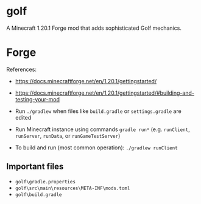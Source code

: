 # golf

A Minecraft 1.20.1 Forge mod that adds sophisticated Golf mechanics.

# Forge

References:
* https://docs.minecraftforge.net/en/1.20.1/gettingstarted/
* https://docs.minecraftforge.net/en/1.20.1/gettingstarted/#building-and-testing-your-mod

* Run `./gradlew` when files like `build.gradle` or `settings.gradle` are edited
* Run Minecraft instance using commands `gradle run*` (e.g. `runClient`, `runServer`, `runData`, or `runGameTestServer`)
* To build and run (most common operation): `./gradlew runClient`

## Important files
* `golf\gradle.properties`
* `golf\src\main\resources\META-INF\mods.toml`
* `golf\build.gradle`